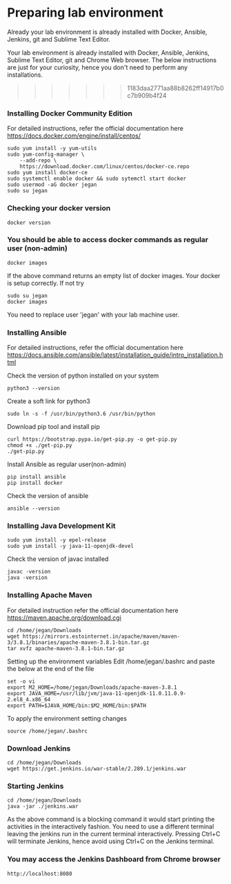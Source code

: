 # Preparing lab environment
Already your lab environment is already installed with Docker, Ansible, Jenkins, git and Sublime Text Editor.

Your lab environment is already installed with Docker, Ansible, Jenkins, Sublime Text Editor, git and Chrome Web browser.
The below instructions are just for your curiosity, hence you don't need to perform any installations.
>>>>>>> 1183daa2771aa88b8262ff14917b0c7b909b4f24

### Installing Docker Community Edition
For detailed instructions, refer the official documentation here
https://docs.docker.com/engine/install/centos/

```
sudo yum install -y yum-utils
sudo yum-config-manager \
    --add-repo \
    https://download.docker.com/linux/centos/docker-ce.repo
sudo yum install docker-ce
sudo systemctl enable docker && sudo sytemctl start docker
sudo usermod -aG docker jegan
sudo su jegan
```

### Checking your docker version
```
docker version
```

### You should be able to access docker commands as regular user (non-admin)
```
docker images
```
If the above command returns an empty list of docker images. Your docker is setup correctly.
If not try 
```
sudo su jegan
docker images
```
You need to replace user 'jegan' with your lab machine user.


### Installing Ansible
For detailed instructions, refer the official documentation here https://docs.ansible.com/ansible/latest/installation_guide/intro_installation.html

Check the version of python installed on your system
```
python3 --version
```
Create a soft link for python3 
```
sudo ln -s -f /usr/bin/python3.6 /usr/bin/python
```

Download pip tool and install pip
```
curl https://bootstrap.pypa.io/get-pip.py -o get-pip.py
chmod +x ./get-pip.py
./get-pip.py
```

Install Ansible as regular user(non-admin)
```
pip install ansible
pip install docker
```

Check the version of ansible
```
ansible --version
```

### Installing Java Development Kit
```
sudo yum install -y epel-release
sudo yum install -y java-11-openjdk-devel
```
Check the version of javac installed
```
javac -version
java -version
```

### Installing Apache Maven
For detailed instruction refer the official documentation here https://maven.apache.org/download.cgi
```
cd /home/jegan/Downloads
wget https://mirrors.estointernet.in/apache/maven/maven-3/3.8.1/binaries/apache-maven-3.8.1-bin.tar.gz
tar xvfz apache-maven-3.8.1-bin.tar.gz
```

Setting up the environment variables
Edit /home/jegan/.bashrc and paste the below at the end of the file 
```
set -o vi
export M2_HOME=/home/jegan/Downloads/apache-maven-3.8.1
export JAVA_HOME=/usr/lib/jvm/java-11-openjdk-11.0.11.0.9-2.el8_4.x86_64
export PATH=$JAVA_HOME/bin:$M2_HOME/bin:$PATH
```

To apply the environment setting changes
```
source /home/jegan/.bashrc
```

### Download Jenkins
```
cd /home/jegan/Downloads
wget https://get.jenkins.io/war-stable/2.289.1/jenkins.war
```

### Starting Jenkins
```
cd /home/jegan/Downloads
java -jar ./jenkins.war
```
As the above command is a blocking command it would start printing the activities in the interactively fashion.
You need to use a different terminal leaving the jenkins run in the current terminal interactively.  Pressing Ctrl+C will terminate Jenkins, hence avoid using Ctrl+C on the Jenkins terminal. 

### You may access the Jenkins Dashboard from Chrome browser
```
http://localhost:8080
```
